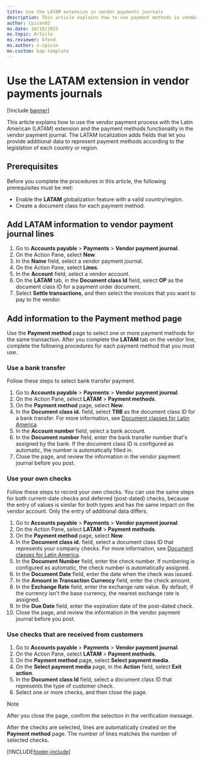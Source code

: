 ```yaml
---
title: Use the LATAM extension in vendor payments journals
description: This article explains how to use payment methods in vendor payments.
author: Cpicon85 
ms.date: 10/18/2023 
ms.topic: Article
ms.reviewer: kfend
ms.author: v-cpicon 
ms.custom: bap-template
---
```


# Use the LATAM extension in vendor payments journals

[!include [banner](../../includes/banner.md)]

This article explains how to use the vendor payment process with the Latin American (LATAM) extension and the payment methods functionality in the vendor payment journal. The LATAM localization adds fields that let you provide additional data to represent payment methods according to the legislation of each country or region.

## Prerequisites

Before you complete the procedures in this article, the following prerequisites must be met:

- Enable the **LATAM** globalization feature with a valid country/region.
- Create a document class for each payment method.

## Add LATAM information to vendor payment journal lines

1. Go to **Accounts payable** \> **Payments** \> **Vendor payment journal**.
2. On the Action Pane, select **New**.
3. In the **Name** field, select a vendor payment journal.
4. On the Action Pane, select **Lines**.
5. In the **Account** field, select a vendor account.
6. On the **LATAM** tab, in the **Document class Id** field, select **OP** as the document class ID for a payment order document.
7. Select **Settle transactions**, and then select the invoices that you want to pay to the vendor.

## Add information to the Payment method page

Use the **Payment method** page to select one or more payment methods for the same transaction. After you complete the **LATAM** tab on the vendor line, complete the following procedures for each payment method that you must use.

### Use a bank transfer

Follow these steps to select bank transfer payment.

1. Go to **Accounts payable** \> **Payments** \> **Vendor payment journal**.
2. On the Action Pane, select **LATAM** \> **Payment methods**.
3. On the **Payment method** page, select **New**.
4. In the **Document class id.** field, select **TRB** as the document class ID for a bank transfer. For more information, see [Document classes for Latin America](ltm-core-document-class.md).
5. In the **Account number** field, select a bank account.
6. In the **Document number** field, enter the bank transfer number that's assigned by the bank. If the document class ID is configured as automatic, the number is automatically filled in.
7. Close the page, and review the information in the vendor payment journal before you post.

### Use your own checks

Follow these steps to record your own checks. You can use the same steps for both current-date checks and deferred (post-dated) checks, because the entry of values is similar for both types and has the same impact on the vendor account. Only the entry of additional data differs.

1. Go to **Accounts payable** \> **Payments** \> **Vendor payment journal**.
2. On the Action Pane, select **LATAM** \> **Payment methods**.
3. On the **Payment method** page, select **New**.
4. In the **Document class id.** field, select a document class ID that represents your company checks. For more information, see [Document classes for Latin America](ltm-core-document-class.md).
5. In the **Document Number** field, enter the check number. If numbering is configured as automatic, the check number is automatically assigned.
6. In the **Document Date** field, enter the date when the check was issued.
7. In the **Amount in Transaction Currency** field, enter the check amount.
8. In the **Exchange Rate** field, enter the exchange rate value. By default, if the currency isn't the base currency, the nearest exchange rate is assigned.
9. In the **Due Date** field, enter the expiration date of the post-dated check.
10. Close the page, and review the information in the vendor payment journal before you post.

### Use checks that are received from customers

1. Go to **Accounts payable** \> **Payments** \> **Vendor payment journal**.
2. On the Action Pane, select **LATAM** \> **Payment methods**.
3. On the **Payment method** page, select **Select payment media**.
4. On the **Select payment media** page, in the **Action** field, select **Exit action**.
5. In the **Document class Id** field, select a document class ID that represents the type of customer check.
6. Select one or more checks, and then close the page.

> [!NOTE]
> After you close the page, confirm the selection in the verification message.

After the checks are selected, lines are automatically created on the **Payment method** page. The number of lines matches the number of selected checks.

[!INCLUDE[footer-include](../../../includes/footer-banner.md)]
